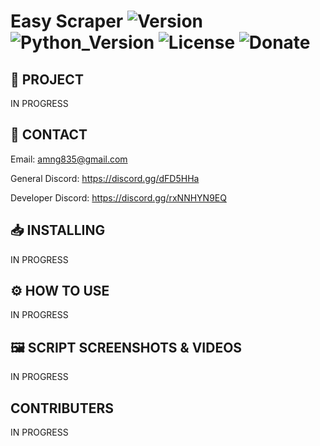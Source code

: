 # Easy Scraper ![Version](https://img.shields.io/badge/Version-v0.0.0-orange?style=flat-square&url=https://github.com/DEADSEC-SECURITY/Easy-Scraper/blob/main/CHANGELOG.md) ![Python_Version](https://img.shields.io/badge/Python-3.9%2B-blue?style=flat-square) ![License](https://img.shields.io/badge/License-MIT-red?style=flat-square) ![Donate](https://img.shields.io/badge/Donate-Crypto-yellow?style=flat-square)

## 📝 PROJECT
IN PROGRESS

## 📧 CONTACT

Email: amng835@gmail.com

General Discord: https://discord.gg/dFD5HHa

Developer Discord: https://discord.gg/rxNNHYN9EQ

## 📥 INSTALLING
IN PROGRESS

## ⚙ HOW TO USE
IN PROGRESS


## 🖼️ SCRIPT SCREENSHOTS & VIDEOS
IN PROGRESS
  
## CONTRIBUTERS
IN PROGRESS
